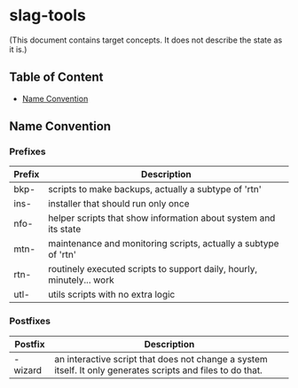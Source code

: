 # slag-tools
(This document contains target concepts. It does not describe the state as it is.)

## Table of Content
* [Name Convention](#name-convention)

##

## Name Convention
### Prefixes
|Prefix|Description|
|---|---|
|bkp-|scripts to make backups, actually a subtype of 'rtn'|
|ins-|installer that should run only once|
|nfo-|helper scripts that show information about system and its state|
|mtn-|maintenance and monitoring scripts, actually a subtype of 'rtn'|
|rtn-|routinely executed scripts to support daily, hourly, minutely... work|
|utl-|utils scripts with no extra logic|
### Postfixes
|Postfix|Description|
|---|---|
|-wizard|an interactive script that does not change a system itself. It only generates scripts and files to do that.|

